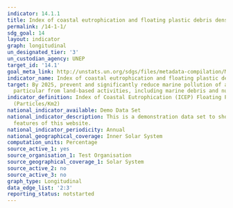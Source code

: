 ```yaml
---
indicator: 14.1.1
title: Index of coastal eutrophication and floating plastic debris density
permalink: /14-1-1/
sdg_goal: 14
layout: indicator
graph: longitudinal
un_designated_tier: '3'
un_custodian_agency: UNEP
target_id: '14.1'
goal_meta_link: http://unstats.un.org/sdgs/files/metadata-compilation/Metadata-Goal-14.pdf
indicator_name: Index of coastal eutrophication and floating plastic debris density
target: By 2025, prevent and significantly reduce marine pollution of all kinds, in
  particular from land-based activities, including marine debris and nutrient pollution.
indicator_definition: Index of Coastal Eutrophication (ICEP) Floating Plastic Debris
  (Particles/Km2)
national_indicator_available: Demo Data Set
national_indicator_description: This is a demonstration data set to show different
  features of this website.
national_indicator_periodicity: Annual
national_geographical_coverage: Inner Solar System
computation_units: Percentage
source_active_1: yes
source_organisation_1: Test Organisation
source_geographical_coverage_1: Solar System
source_active_2: no
source_active_3: no
graph_type: Longitudinal
data_edge_list: '2:3'
reporting_status: notstarted
---
```

